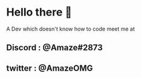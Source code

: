 # Hello there 👋
A Dev which doesn't know how to code
meet me at 

## Discord : @Amaze#2873
## twitter : @AmazeOMG

